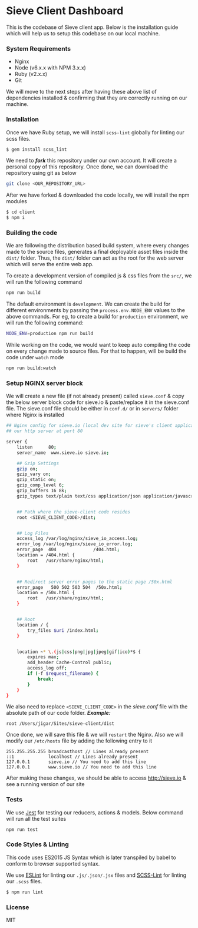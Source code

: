 # Sieve Client Dashboard

This is the codebase of Sieve client app. Below is the installation guide which will help us to setup this codebase on our local machine.


### System Requirements
- Nginx
- Node (v6.x.x with NPM 3.x.x)
- Ruby (v2.x.x)
- Git

We will move to the next steps after having these above list of dependencies installed & confirming that they are correctly running on our machine.


### Installation
Once we have Ruby setup, we will install `scss-lint` globally for linting our scss files.

```sh
$ gem install scss_lint
```

We need to ***fork*** this repository under our own account. It will create a personal copy of this repository. Once done, we can download the repository using git as below
```sh
git clone <OUR_REPOSITORY_URL>
```

After we have forked & downloaded the code locally, we will install the npm modules
```sh
$ cd client
$ npm i
```
### Building the code
We are following the distribution based build system, where every changes made to the source files, generates a final deployable asset files inside the `dist/` folder. Thus, the `dist/` folder can act as the root for the web server which will serve the entire web app.

To create a development version of compiled js & css files from the `src/`, we will run the following command
```sh
npm run build
```

The default environment is `development`. We can create the build for different environments by passing the `process.env.NODE_ENV` values to the above commands. For eg, to create a build for `production` environment, we will run the following command:
```sh
NODE_ENV=production npm run build
```

While working on the code, we would want to keep auto compiling the code on every change made to source files. For that to happen, will be build the code under `watch` mode
```sh
npm run build:watch
```

### Setup NGINX server block
We will create a new file (if not already present) called `sieve.conf` & copy the below server block code for sieve.io & paste/replace it in the sieve.conf file. The sieve.conf file should be either in `conf.d/` or in `servers/` folder where Nginx is installed

```sh
## Nginx config for sieve.io (local dev site for sieve's client application)
## our http server at port 80

server {
    listen      80;
    server_name  www.sieve.io sieve.io;

    ## Gzip Settings
    gzip on;
    gzip_vary on;
    gzip_static on;
    gzip_comp_level 6;
    gzip_buffers 16 8k;
    gzip_types text/plain text/css application/json application/javascript application/x-javascript text/javascript;


    ## Path where the sieve-client code resides
    root <SIEVE_CLIENT_CODE>/dist;


    ## Log Files
    access_log /var/log/nginx/sieve_io_access.log;
    error_log /var/log/nginx/sieve_io_error.log;
    error_page  404              /404.html;
    location = /404.html {
        root   /usr/share/nginx/html;
    }


    ## Redirect server error pages to the static page /50x.html
    error_page   500 502 503 504  /50x.html;
    location = /50x.html {
        root   /usr/share/nginx/html;
    }


    ## Root
    location / {
        try_files $uri /index.html;
    }


    location ~* \.(js|css|png|jpg|jpeg|gif|ico)*$ {
        expires max;
        add_header Cache-Control public;
        access_log off;
        if (-f $request_filename) {
            break;
        }
    }
}
```
We also need to replace `<SIEVE_CLIENT_CODE>` in the _sieve.conf_ file with the absolute path of our code folder.
***Example:***
```
root /Users/jigar/Sites/sieve-client/dist
```
Once done, we will save this file & we will `restart` the Nginx. Also we will modify our `/etc/hosts` file by adding the following entry to it
```
255.255.255.255 broadcasthost // Lines already present
::1             localhost // Lines already present
127.0.0.1       sieve.io // You need to add this line
127.0.0.1       www.sieve.io // You need to add this line
```

After making these changes, we should be able to access <http://sieve.io> & see a running version of our site

### Tests
We use [Jest](https://facebook.github.io/jest "Jest") for testing our reducers, actions & models. Below command will run all the test suites
```sh
npm run test
```

### Code Styles & Linting
This code uses ES2015 JS Syntax which is later transpiled by babel to conform to browser supported syntax.

We use [ESLint](http://eslint.org "ESLint") for linting our `.js/.json/.jsx` files and [SCSS-Lint](https://github.com/brigade/scss-lint "SCSS-Lint") for linting our `.scss` files.
```sh
$ npm run lint
```


### License

MIT
